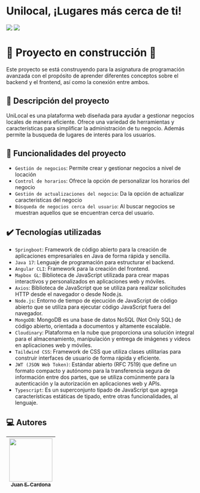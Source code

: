 <h1 align="left"> Unilocal, ¡Lugares más cerca de ti!</h1>
 <p align="left">
   <img src="https://img.shields.io/badge/STATUS-EN%20DESAROLLO-green">
   <img src="https://img.shields.io/github/stars/juankart65?style=social">
 </p>

 <h1 align="left">
  🚧 Proyecto en construcción 🚧
</h1>
   <p>Este proyecto se está construyendo para la asignatura de programación avanzada con el propósito de aprender diferentes conceptos sobre el backend y el frontend, así como la conexión entre ambos.</p>

 ## 📝 Descripción del proyecto
 <p>UniLocal es una plataforma web diseñada para ayudar a gestionar negocios locales de manera eficiente. Ofrece una variedad de herramientas y características para simplificar la administración de tu negocio. Además permite la busqueda de lugares de interés para los usuarios.</p>
 
## 🔨 Funcionalidades del proyecto

- `Gestión de negocios`: Permite crear y gestionar negocios a nivel de locación
- `Control de horarios`: Ofrece la opción de personalizar los horarios del negocio
- `Gestión de actualizaciones del negocio`: Da la opción de actualizar caracteristicas del negocio
- `Búsqueda de negocios cerca del usuario`: Al buscar negocios se muestran aquellos que se encuentran cerca del usuario.

## ✔️ Tecnologías utilizadas
- `Springboot`:  Framework de código abierto para la creación de aplicaciones empresariales en Java de forma rápida y sencilla.
- `Java 17`: Lenguaje de programación para estructurar el backend.
- `Angular CLI`: Framework para la creación del frontend.
- `Mapbox GL`: Biblioteca de JavaScript utilizada para crear mapas interactivos y personalizados en aplicaciones web y móviles.
- `Axios`: Biblioteca de JavaScript que se utiliza para realizar solicitudes HTTP desde el navegador o desde Node.js.
- `Node.js`: Entorno de tiempo de ejecución de JavaScript de código abierto que se utiliza para ejecutar código JavaScript fuera del navegador.
- `MongoDB`: MongoDB es una base de datos NoSQL (Not Only SQL) de código abierto, orientada a documentos y altamente escalable.
- `Cloudinary`: Plataforma en la nube que proporciona una solución integral para el almacenamiento, manipulación y entrega de imágenes y videos en aplicaciones web y móviles.
- `Taildwind CSS`: Framework de CSS que utiliza clases utilitarias para construir interfaces de usuario de forma rápida y eficiente.
- `JWT (JSON Web Token)`: Estándar abierto (RFC 7519) que define un formato compacto y autónomo para la transferencia segura de información entre dos partes, que se utiliza comúnmente para la autenticación y la autorización en aplicaciones web y APIs.
- `Typescript`: Es un superconjunto tipado de JavaScript que agrega características estáticas de tipado, entre otras funcionalidades, al lenguaje. 

## 💻 Autores

| [<img src="https://avatars.githubusercontent.com/u/104481229?v=4" width=115><br><sub>Juan E. Cardona</sub>](https://github.com/juankart65) |
| :---: |
